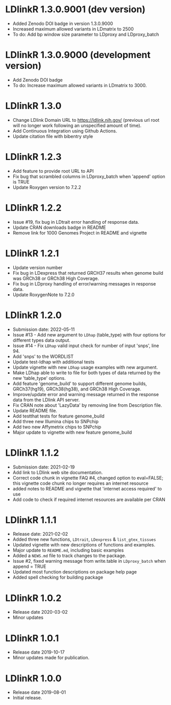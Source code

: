 # LDlinkR 1.3.0.9001 (dev version)
* Added Zenodo DOI badge in version 1.3.0.9000
* Increased maximum allowed variants in LDmatrix to 2500
* To do: Add bp window size parameter to LDproxy and LDproxy_batch

# LDlinkR 1.3.0.9000 (development version)
* Add Zenodo DOI badge
* To do: Increase maximum allowed variants in LDmatrix to 3000.

# LDlinkR 1.3.0
* Change LDlink Domain URL to https://ldlink.nih.gov/ (previous url root will no longer work following an unspecified amount of time).
* Add Continuous Integration using Github Actions.
* Update citation file with bibentry style

# LDlinkR 1.2.3
* Add feature to provide root URL to API
* Fix bug that scrambled columns in LDproxy_batch when 'append' option is TRUE
* Update Roxygen version to 7.2.2

# LDlinkR 1.2.2
* Issue #19, fix bug in LDtrait error handling of response data.
* Update CRAN downloads badge in README
* Remove link for 1000 Genomes Project in README and vignette

# LDlinkR 1.2.1
* Update version number
* Fix bug in LDexpress that returned GRCH37 results when genome build was GRCh38 or GRCh38 High Coverage.
* Fix bug in LDproxy handling of error/warning messages in response data.
* Update RoxygenNote to 7.2.0

# LDlinkR 1.2.0
* Submission date: 2022-05-11
* Issue #13 - Add new argument to `LDhap` (table_type) with four options for different types data output.
* Issue #14 - Fix `LDhap` valid input check for number of input 'snps', line 94.
* Add 'snps' to the WORDLIST
* Update test-ldhap with additional tests
* Update vignette with new `LDhap` usage examples with new argument.
* Make LDhap able to write to file for both types of data returned by the new 'table_type' options.
* Add feature 'genome_build' to support different genome builds, GRCh37(hg19), GRCh38(hg38), and GRCh38 High Coverage.
* Improve/update error and warning message returned in the response data from the LDlink API server.
* Fix CRAN note about 'LazyData' by removing line from Description file.
* Update README file.
* Add testthat tests for feature genome_build
* Add three new Illumina chips to SNPchip
* Add two new Affymetrix chips to SNPchip
* Major update to vignette with new feature genome_build

# LDlinkR 1.1.2
* Submission date: 2021-02-19
* Add link to LDlink web site documentation.
* Correct code chunk in vignette FAQ #4, changed option to eval=FALSE; this vignette code chunk no longer requires an internet resource
* added notes to README and vignette that 'internet access required' to use
* Add code to check if required internet resources are available per CRAN

# LDlinkR 1.1.1
* Release date: 2021-02-02
* Added three new functions, `LDtrait`, `LDexpress` & `list_gtex_tissues`
* Updated vignette with new descriptions of functions and examples.
* Major update to `README.md`, including basic examples
* Added a `NEWS.md` file to track changes to the package.
* Issue #2, fixed warning message from write.table in `LDproxy_batch` when append = TRUE
* Updated most function descriptions on package help page
* Added spell checking for building package

# LDlinkR 1.0.2
* Release date 2020-03-02
* Minor updates

# LDlinkR 1.0.1
* Release date 2019-10-17
* Minor updates made for publication.

# LDlinkR 1.0.0
* Release date 2019-08-01
* Initial release.
